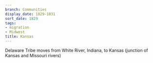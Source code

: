 ```yaml
---
branch: Communities
display_date: 1829-1831
sort_date: 1829
tags:
- migration
- Midwest
title: Kansas
---
```


Delaware Tribe moves from White River, Indiana, to Kansas (junction of Kansas and Missouri rivers)